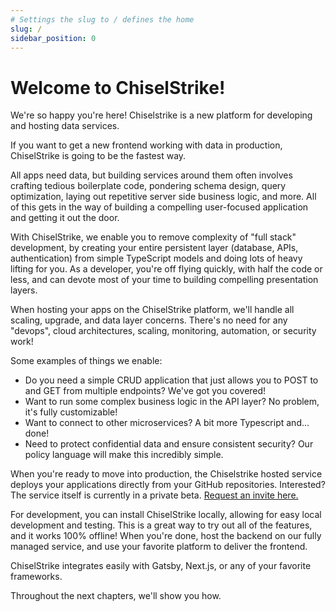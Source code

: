 ```yaml
---
# Settings the slug to / defines the home
slug: /
sidebar_position: 0
---
```

# Welcome to ChiselStrike!

We're so happy you're here! Chiselstrike is a new platform for developing and hosting data services.

If you want to get a new frontend working with data in production, ChiselStrike is going to be the fastest way.

All apps need data, but building services around them often involves crafting tedious boilerplate
code, pondering schema design, query optimization, laying out repetitive server side business logic, and more. 
All of this gets in the way of building a compelling user-focused application and getting it out the door. 

With ChiselStrike, we enable you to remove complexity of "full stack" development, by creating your entire persistent layer 
(database, APIs, authentication) from simple TypeScript models and doing lots of heavy lifting for you. 
As a developer, you're off flying quickly, with half the code or less, and can devote most of your time to building compelling presentation layers.

<!-- # FIXME: Some kind of visuals would be nice here to break up the text -->

When hosting your apps on the ChiselStrike platform, we'll handle all scaling, upgrade, and data layer concerns.  There's no need for any "devops", 
cloud architectures, scaling, monitoring, automation, or security work!

Some examples of things we enable:

* Do you need a simple CRUD application that just allows you to POST to and GET from multiple endpoints? We've got you covered!
* Want to run some complex business logic in the API layer? No problem, it's fully customizable!
* Want to connect to other microservices? A bit more Typescript and... done!
* Need to protect confidential data and ensure consistent security? Our policy language will make this incredibly simple.

When you're ready to move into production, the Chiselstrike hosted service deploys your applications directly from your GitHub repositories.
Interested? The service itself is currently in a private beta. [Request an invite here.](https://forms.gle/cwMghfrXz1ZPiWKK6)

For development, you can install ChiselStrike locally, allowing for easy local development and testing. This is a great way
to try out all of the features, and it works 100% offline!  When  you're done, host the backend on our fully managed service, and
use your favorite platform to deliver the frontend.

ChiselStrike integrates easily with Gatsby, Next.js, or any of your favorite frameworks.

<!-- FIXME: Hyperlink to next chapter instead, "see also" links throughout -->

Throughout the next chapters, we'll show you how.
